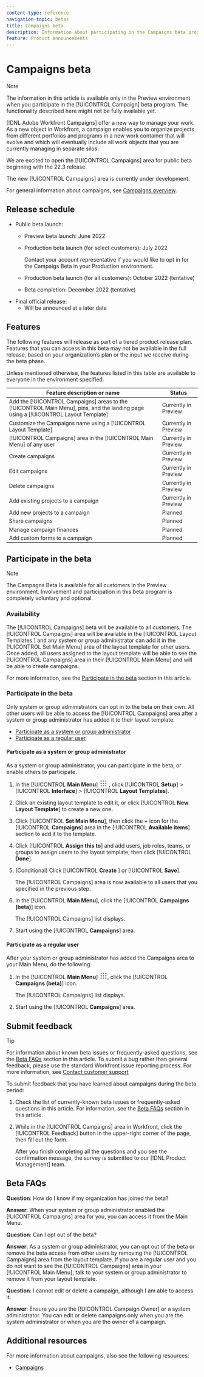 ```yaml
---
content-type: reference
navigation-topic: betas
title: Campaigns beta
description: Information about participating in the Campaigns beta program.
feature: Product Announcements
---
```


# Campaigns beta

>[!NOTE]
>
>The information in this article is available only in the Preview environment when you participate in the [!UICONTROL Campaign] beta program. The functionality described here might not be fully available yet. 

<!--the note above needs to be updated with Production 22.4 - this was released to Preview in 22.3; notice that the note says PREVIEW BETA - it might remain in BETA for a while (Production) but you might be able to remove "Preview" after 22.4 - ???  -->

[!DNL Adobe Workfront Campaigns] offer a new way to manage your work. As a new object in Workfront, a campaign enables you to organize projects from different portfolios and programs in a new work container that will evolve and which will eventually include all work objects that you are currently managing in separate silos.

We are excited to open the [!UICONTROL Campaigns] area for public beta beginning with the 22.3 release.

The new [!UICONTROL Campaigns] area is currently under development.

For general information about campaigns, see [Campaigns overview](../../manage-work/campaigns/campaigns-overview.md).

## Release schedule

* Public beta launch:
  * Preview beta launch: June 2022
  * Production beta launch (for select customers): July 2022
    
    Contact your account representative if you would like to opt in for the Campaigs Beta in your Production environment. 
  
  * Production beta launch (for all customers): October 2022 (tentative)   
  * Beta completion: December 2022 (tentative)
* Final official release:
  * Will be announced at a later date

## Features

The following features will release as part of a tiered product release plan. Features that you can access in this beta may not be available in the full release, based on your organization’s plan or the input we receive during the beta phase.

Unless mentioned otherwise, the features listed in this table are available to everyone in the environment specified. 

| Feature description or name                                                                               | Status                |
|-----------------------------------------------------------------------------------------------------------|-----------------------|
| Add the [!UICONTROL Campaigns] areas to the [!UICONTROL Main Menu], pins, and the landing page using a [!UICONTROL Layout Template] | Currently in Preview |
| Customize the Campaigns name using a [!UICONTROL Layout Template]                                                      | Currently in Preview |
| [!UICONTROL Campaigns] area in the [!UICONTROL Main Menu] of any user                                                               | Currently in Preview |
| Create campaigns                                                                                          | Currently in Preview|
| Edit campaigns                                                                                            | Currently in Preview |
| Delete campaigns                                                                                          | Currently in Preview |
| Add existing projects to a campaign                                                                                | Currently in Preview |
| Add new projects to a campaign                                                                                | Planned |
| Share campaigns                                                                                           | Planned               |
| Manage campaign finances                                                                                  | Planned               |
| Add custom forms to a campaign                                                                            | Planned               |


## Participate in the beta

>[!NOTE]
>
>The Campagns Beta is available for all customers in the Preview environment. Involvement and participation in this beta program is completely voluntary and optional. 


### Availability

<!--With production, add here that it will be available in preview for everyone but they need to call to get in in Prod if they want or wait till 22.4 / Oct to get it there-->

The [!UICONTROL Campaigns] beta will be available to all customers. The [!UICONTROL Campaigns] area will be available in the [!UICONTROL Layout Templates ] and any system or group administrator can add it in the [!UICONTROL Set Main Menu] area of the layout template for other users. Once added, all users assigned to the layout template will be able to see the [!UICONTROL Campaigns] area in their [!UICONTROL Main Menu] and will be able to create campaigns.

For more information, see the [Participate in the beta](#participate-in-beta) section in this article.

### Participate in the beta

Only system or group administrators can opt in to the beta on their own. All other users will be able to access the [!UICONTROL Campaigns] area after a system or group administrator has added it to their layout template.

* [Participate as a system or group administrator](#participate-as-a-system-or-group-administrator) 
* [Participate as a regular user](#participate-as-a-regular-user)

#### **Participate as a system or group administrator**

As a system or group administrator, you can participate in the beta, or enable others to participate.

1. In the [!UICONTROL **Main Menu**] ![](assets/main-menu-icon.png) , click [!UICONTROL **Setup**] > [!UICONTROL **Interface**] > [!UICONTROL **Layout Templates**].
1. Click an existing layout template to edit it, or click [!UICONTROL **New Layout Template**] to create a new one.
1. Click [!UICONTROL **Set Main Menu**], then click the **+** icon for the [!UICONTROL **Campaigns**] area  in the [!UICONTROL **Available items**] section to add it to the template.
1. Click [!UICONTROL **Assign this to**] and add users, job roles, teams, or groups to assign users to the layout template, then click [!UICONTROL **Done**].
1. (Conditional) Click [!UICONTROL **Create** ] or [!UICONTROL **Save**].

    The [!UICONTROL Campaigns] area is now available to all users that you specified in the previous step.
1. In the [!UICONTROL **Main Menu**], click the [!UICONTROL **Campaigns (beta)**] icon. 

    The [!UICONTROL Campaigns] list displays.
1. Start using the [!UICONTROL **Campaigns**] area.

#### **Participate as a regular user**

After your system or group administrator has added the Campaigns area to your Main Menu, do the following:

1. In the [!UICONTROL **Main Menu**] ![](assets/main-menu-icon.png), click the [!UICONTROL **Campaigns (beta)**] icon.

    The [!UICONTROL Campaigns] list displays.
1. Start using the [!UICONTROL **Campaigns**] area.


## Submit feedback

>[!TIP]
>
>For information about known beta issues or frequently-asked questions, see the [Beta FAQs](#beta-faqs) section in this article. To submit a bug rather than general feedback, please use the standard Workfront issue reporting process. For more information, see [Contact customer support](../../workfront-basics/tips-tricks-and-troubleshooting/contact-customer-support.md)

To submit feedback that you have learned about campaigns during the beta period:

1. Check the list of currently-known beta issues or frequently-asked questions in this article. For information, see the [Beta FAQs](#beta-faqs) section in this article.
1. While in the [!UICONTROL Campaigns] area in Workfront, click the [!UICONTROL Feedback] button in the upper-right corner of the page, then fill out the form. 

    After you finish completing all the questions and you see the confirmation message, the survey is submitted to our [!DNL Product Management] team.


## Beta FAQs

**Question**: How do I know if my organization has joined the beta?

**Answer**: When your system or group administrator enabled the [!UICONTROL Campaigns] area for you, you can access it from the Main Menu.


 **Question**: Can I opt out of the beta?

**Answer**: As a system or group administrator, you can opt out of the beta or remove the beta access from other users by removing the [!UICONTROL Campaigns] area from the layout template. If you are a regular user and you do not want to see the [!UICONTROL Campaigns] area in your [!UICONTROL Main Menu], talk to your system or group administrator to remove it from your layout template.


**Question**: I cannot edit or delete a campaign, although I am able to access it.

**Answer**: Ensure you are the [!UICONTROL Campaign Owner] or a system administrator. You can edit or delete campaigns only when you are the system administrator or when you are the owner of a campaign.

## Additional resources

For more information about campaigns, also see the following resources:

* [Campaigns](../../manage-work/campaigns/campaigns-section-toc.md)

